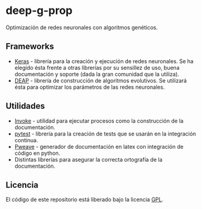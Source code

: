 # deep-g-prop
Optimización de redes neuronales con algoritmos genéticos.

## Frameworks

* [Keras](https://keras.io/) - librería para la creación y ejecución de redes
  neuronales. Se ha elegido ésta frente a otras librerías por su sensillez de
  uso, buena documentación y soporte (dada la gran comunidad que la utiliza).
* [DEAP](https://deap.readthedocs.io/en/master/) - librería de construcción de
  algoritmos evolutivos. Se utilizará ésta para optimizar los parámetros de
  las redes neuronales.

## Utilidades

* [Invoke](http://docs.pyinvoke.org/en/1.2/) - utilidad para ejecutar procesos
  como la construcción de la documentación.
* [pytest](https://docs.pytest.org/en/latest/) - librería para la creación de
  tests que se usarán en la integración continua.
* [Pweave](http://mpastell.com/pweave/) - generador de documentación en latex
  con integración de código en python.
* Distintas librerías para asegurar la correcta ortografía de la
  documentación.

## Licencia

El código de este repositorio está liberado bajo la licencia [GPL](./LICENSE).
